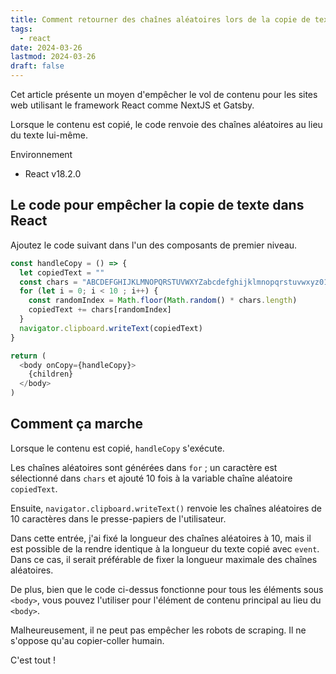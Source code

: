 ```yaml
---
title: Comment retourner des chaînes aléatoires lors de la copie de texte pour éviter le vol de contenu dans React
tags:
  - react
date: 2024-03-26
lastmod: 2024-03-26
draft: false
---
```


Cet article présente un moyen d'empêcher le vol de contenu pour les sites web utilisant le framework React comme NextJS et Gatsby.

Lorsque le contenu est copié, le code renvoie des chaînes aléatoires au lieu du texte lui-même.

Environnement

- React v18.2.0

## Le code pour empêcher la copie de texte dans React

Ajoutez le code suivant dans l'un des composants de premier niveau.

```js
const handleCopy = () => {
  let copiedText = ""
  const chars = "ABCDEFGHIJKLMNOPQRSTUVWXYZabcdefghijklmnopqrstuvwxyz0123456789@#$%^&*()"
  for (let i = 0; i < 10 ; i++) {
    const randomIndex = Math.floor(Math.random() * chars.length)
    copiedText += chars[randomIndex]
  }
  navigator.clipboard.writeText(copiedText)
}

return (
  <body onCopy={handleCopy}>
    {children}
  </body>
)
```

## Comment ça marche

Lorsque le contenu est copié, `handleCopy` s'exécute.

Les chaînes aléatoires sont générées dans `for` ; un caractère est sélectionné dans `chars` et ajouté 10 fois à la variable chaîne aléatoire `copiedText`.

Ensuite, `navigator.clipboard.writeText()` renvoie les chaînes aléatoires de 10 caractères dans le presse-papiers de l'utilisateur.

Dans cette entrée, j'ai fixé la longueur des chaînes aléatoires à 10, mais il est possible de la rendre identique à la longueur du texte copié avec `event`. Dans ce cas, il serait préférable de fixer la longueur maximale des chaînes aléatoires.

De plus, bien que le code ci-dessus fonctionne pour tous les éléments sous `<body>`, vous pouvez l'utiliser pour l'élément de contenu principal au lieu du `<body>`.

Malheureusement, il ne peut pas empêcher les robots de scraping. Il ne s'oppose qu'au copier-coller humain.

C'est tout !